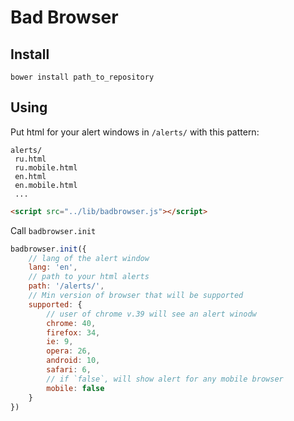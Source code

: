 # Bad Browser
## Install
```
bower install path_to_repository
```
## Using
Put html for your alert windows in `/alerts/` with this pattern:
```
alerts/
 ru.html
 ru.mobile.html
 en.html
 en.mobile.html
 ...
```
```html
<script src="../lib/badbrowser.js"></script>
```

Call `badbrowser.init`

```js
badbrowser.init({
    // lang of the alert window
    lang: 'en',
    // path to your html alerts
    path: '/alerts/',
    // Min version of browser that will be supported
    supported: {
        // user of chrome v.39 will see an alert winodw
        chrome: 40,
        firefox: 34,
        ie: 9,
        opera: 26,
        android: 10,
        safari: 6,
        // if `false`, will show alert for any mobile browser
        mobile: false
    }
})
```